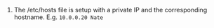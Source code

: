 1. The /etc/hosts file is setup with a private IP and the corresponding hostname. E.g. `10.0.0.20 Nate`
